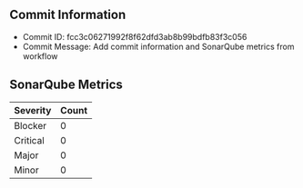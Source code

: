## Commit Information
- Commit ID: fcc3c06271992f8f62dfd3ab8b99bdfb83f3c056
- Commit Message: Add commit information and SonarQube metrics from workflow
## SonarQube Metrics
| Severity | Count |
|----------|-------|
| Blocker  | 0 |
| Critical | 0 |
| Major    | 0 |
| Minor    | 0 |
